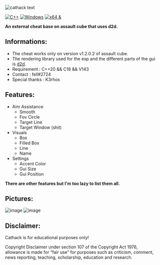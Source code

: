 ![cathack text](https://user-images.githubusercontent.com/88662570/215319126-253b5d67-040e-48fb-834c-7dc4c0a11083.png)

[![C++](https://img.shields.io/badge/Language-C%2B%2B-%23f34b7d.svg?style=flat)](https://en.wikipedia.org/wiki/C%2B%2B) 
[![Windows](https://img.shields.io/badge/Platform-Windows-0078d7.svg?style=flat)](https://en.wikipedia.org/wiki/Microsoft_Windows) 
[![x64 &](https://img.shields.io/badge/Arch-x64-green.svg?style=flat)](https://en.wikipedia.org/wiki/X64) 

**An external cheat base on assault cube that uses d2d.**

## Informations:

* The cheat works only on version v1.2.0.2 of assault cube.
* The rendering library used for the esp and the different parts of the gui is [d2d].
* Requirement : C++20 && C18 && V143
* Contact : fell#2724 
* Special thanks : K3rhos


## Features:

* Aim Assistance
  * Smooth
  * Fov Circle
  * Target Line
  * Target Window (shit)
* Visuals
  * Box
  * Filled Box
  * Line
  * Name 
* Settings
  * Accent Color
  * Gui Size
  * Gui Position 

**There are other features but I'm too lazy to list them all.** 

## Pictures:

![image](https://user-images.githubusercontent.com/88662570/215320760-755c501d-f002-46eb-a148-b94c5d451fdf.png)
![image](https://user-images.githubusercontent.com/88662570/215321867-7dddca29-4f68-4555-84be-010c7a399f83.png)


## Disclaimer:

Cathack is for educational purposes only!

Copyright Disclaimer under section 107 of the Copyright Act 1976, allowance is made for “fair use” for purposes such as criticism, comment, news reporting, teaching, scholarship, education and research.

[d2d]: https://github.com/coltonon/D2DOverlay

